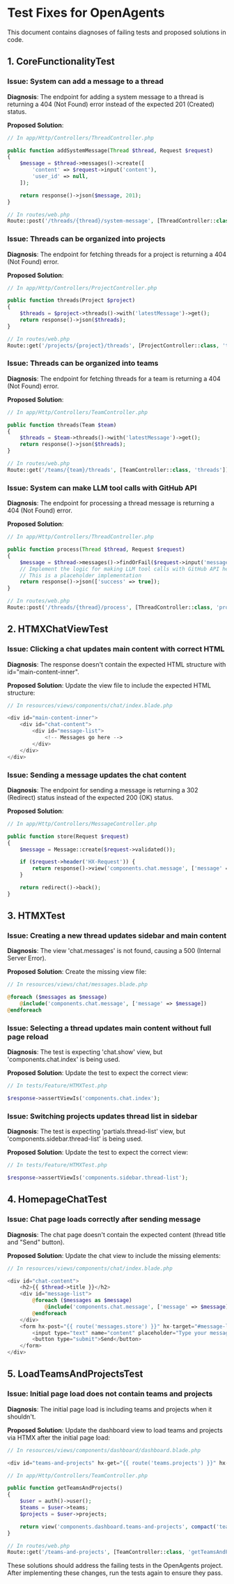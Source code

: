 # Test Fixes for OpenAgents

This document contains diagnoses of failing tests and proposed solutions in code.

## 1. CoreFunctionalityTest

### Issue: System can add a message to a thread
**Diagnosis**: The endpoint for adding a system message to a thread is returning a 404 (Not Found) error instead of the expected 201 (Created) status.

**Proposed Solution**:
```php
// In app/Http/Controllers/ThreadController.php

public function addSystemMessage(Thread $thread, Request $request)
{
    $message = $thread->messages()->create([
        'content' => $request->input('content'),
        'user_id' => null,
    ]);

    return response()->json($message, 201);
}

// In routes/web.php
Route::post('/threads/{thread}/system-message', [ThreadController::class, 'addSystemMessage'])->name('threads.system-message');
```

### Issue: Threads can be organized into projects
**Diagnosis**: The endpoint for fetching threads for a project is returning a 404 (Not Found) error.

**Proposed Solution**:
```php
// In app/Http/Controllers/ProjectController.php

public function threads(Project $project)
{
    $threads = $project->threads()->with('latestMessage')->get();
    return response()->json($threads);
}

// In routes/web.php
Route::get('/projects/{project}/threads', [ProjectController::class, 'threads'])->name('projects.threads');
```

### Issue: Threads can be organized into teams
**Diagnosis**: The endpoint for fetching threads for a team is returning a 404 (Not Found) error.

**Proposed Solution**:
```php
// In app/Http/Controllers/TeamController.php

public function threads(Team $team)
{
    $threads = $team->threads()->with('latestMessage')->get();
    return response()->json($threads);
}

// In routes/web.php
Route::get('/teams/{team}/threads', [TeamController::class, 'threads'])->name('teams.threads');
```

### Issue: System can make LLM tool calls with GitHub API
**Diagnosis**: The endpoint for processing a thread message is returning a 404 (Not Found) error.

**Proposed Solution**:
```php
// In app/Http/Controllers/ThreadController.php

public function process(Thread $thread, Request $request)
{
    $message = $thread->messages()->findOrFail($request->input('message_id'));
    // Implement the logic for making LLM tool calls with GitHub API here
    // This is a placeholder implementation
    return response()->json(['success' => true]);
}

// In routes/web.php
Route::post('/threads/{thread}/process', [ThreadController::class, 'process'])->name('threads.process');
```

## 2. HTMXChatViewTest

### Issue: Clicking a chat updates main content with correct HTML
**Diagnosis**: The response doesn't contain the expected HTML structure with id="main-content-inner".

**Proposed Solution**:
Update the view file to include the expected HTML structure:

```php
// In resources/views/components/chat/index.blade.php

<div id="main-content-inner">
    <div id="chat-content">
        <div id="message-list">
            <!-- Messages go here -->
        </div>
    </div>
</div>
```

### Issue: Sending a message updates the chat content
**Diagnosis**: The endpoint for sending a message is returning a 302 (Redirect) status instead of the expected 200 (OK) status.

**Proposed Solution**:
```php
// In app/Http/Controllers/MessageController.php

public function store(Request $request)
{
    $message = Message::create($request->validated());

    if ($request->header('HX-Request')) {
        return response()->view('components.chat.message', ['message' => $message]);
    }

    return redirect()->back();
}
```

## 3. HTMXTest

### Issue: Creating a new thread updates sidebar and main content
**Diagnosis**: The view 'chat.messages' is not found, causing a 500 (Internal Server Error).

**Proposed Solution**:
Create the missing view file:

```php
// In resources/views/chat/messages.blade.php

@foreach ($messages as $message)
    @include('components.chat.message', ['message' => $message])
@endforeach
```

### Issue: Selecting a thread updates main content without full page reload
**Diagnosis**: The test is expecting 'chat.show' view, but 'components.chat.index' is being used.

**Proposed Solution**:
Update the test to expect the correct view:

```php
// In tests/Feature/HTMXTest.php

$response->assertViewIs('components.chat.index');
```

### Issue: Switching projects updates thread list in sidebar
**Diagnosis**: The test is expecting 'partials.thread-list' view, but 'components.sidebar.thread-list' is being used.

**Proposed Solution**:
Update the test to expect the correct view:

```php
// In tests/Feature/HTMXTest.php

$response->assertViewIs('components.sidebar.thread-list');
```

## 4. HomepageChatTest

### Issue: Chat page loads correctly after sending message
**Diagnosis**: The chat page doesn't contain the expected content (thread title and "Send" button).

**Proposed Solution**:
Update the chat view to include the missing elements:

```php
// In resources/views/components/chat/index.blade.php

<div id="chat-content">
    <h2>{{ $thread->title }}</h2>
    <div id="message-list">
        @foreach ($messages as $message)
            @include('components.chat.message', ['message' => $message])
        @endforeach
    </div>
    <form hx-post="{{ route('messages.store') }}" hx-target="#message-list" hx-swap="beforeend">
        <input type="text" name="content" placeholder="Type your message...">
        <button type="submit">Send</button>
    </form>
</div>
```

## 5. LoadTeamsAndProjectsTest

### Issue: Initial page load does not contain teams and projects
**Diagnosis**: The initial page load is including teams and projects when it shouldn't.

**Proposed Solution**:
Update the dashboard view to load teams and projects via HTMX after the initial page load:

```php
// In resources/views/components/dashboard/dashboard.blade.php

<div id="teams-and-projects" hx-get="{{ route('teams.projects') }}" hx-trigger="load"></div>

// In app/Http/Controllers/TeamController.php

public function getTeamsAndProjects()
{
    $user = auth()->user();
    $teams = $user->teams;
    $projects = $user->projects;

    return view('components.dashboard.teams-and-projects', compact('teams', 'projects'));
}

// In routes/web.php
Route::get('/teams-and-projects', [TeamController::class, 'getTeamsAndProjects'])->name('teams.projects');
```

These solutions should address the failing tests in the OpenAgents project. After implementing these changes, run the tests again to ensure they pass.

